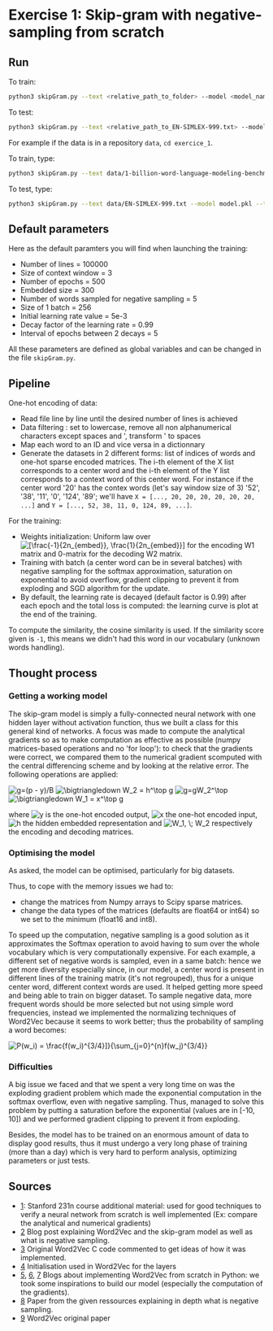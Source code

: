 # Exercise 1: Skip-gram with negative-sampling from scratch

## Run
To train:
```bash
python3 skipGram.py --text <relative_path_to_folder> --model <model_name.pkl>
```
To test:
```bash
python3 skipGram.py --text <relative_path_to_EN-SIMLEX-999.txt> --model <model_name.pkl> --test
```

For example if the data is in a repository `data`, `cd exercice_1`.

To train, type:
```bash
python3 skipGram.py --text data/1-billion-word-language-modeling-benchmark-r13output/training-monolingual.tokenized.shuffled --model model.pkl
```
To test, type:
```bash
python3 skipGram.py --text data/EN-SIMLEX-999.txt --model model.pkl --test
```

## Default parameters
Here as the default paramters you will find when launching the training:
- Number of lines = 100000
- Size of context window = 3
- Number of epochs = 500
- Embedded size = 300
- Number of words sampled for negative sampling = 5
- Size of 1 batch = 256
- Initial learning rate value = 5e-3
- Decay factor of the learning rate = 0.99
- Interval of epochs between 2 decays = 5

All these parameters are defined as global variables and can be changed in the file `skipGram.py`.

## Pipeline
One-hot encoding of data:
- Read file line by line until the desired number of lines is achieved
- Data filtering : set to lowercase, remove all non alphanumerical characters except spaces and ', transform ' to spaces
- Map each word to an ID and vice versa in a dictionnary
- Generate the datasets in 2 different forms: list of indices of words and one-hot sparse encoded matrices. The i-th element of the X list corresponds to a center word and the i-th element of the Y list corresponds to a context word of this center word. For instance if the center word '20' has the contex words (let's say window size of 3) '52', '38', '11', '0', '124', '89'; we'll have `X = [..., 20, 20, 20, 20, 20, 20, ...]` and `Y = [..., 52, 38, 11, 0, 124, 89, ...]`.

For the training:
- Weights initialization: Uniform law over <img src="https://latex.codecogs.com/gif.latex?[\frac{-1}{2n_{embed}},&space;\frac{1}{2n_{embed}}]" title="[\frac{-1}{2n_{embed}}, \frac{1}{2n_{embed}}]" /> for the encoding W1 matrix and 0-matrix for the decoding W2 matrix.
- Training with batch (a center word can be in several batches) with negative sampling for the softmax approximation, saturation on exponential to avoid overflow, gradient clipping to prevent it from exploding and SGD algorithm for the update.
- By default, the learning rate is decayed (default factor is 0.99) after each epoch and the total loss is computed: the learning curve is plot at the end of the training.

To compute the similarity, the cosine similarity is used. If the similarity score given is `-1`, this means we didn't had this word in our vocabulary (unknown words handling).

## Thought process

### Getting a working model
The skip-gram model is simply a fully-connected neural network with one hidden layer without activation function, thus we built a class for this general kind of networks. A focus was made to compute the analytical gradients so as to make computation as effective as possible (numpy matrices-based operations and no 'for loop'): to check that the gradients were correct, we compared them to the numerical gradient scomputed with the central differencing scheme and by looking at the relative error. The following operations are applied:

<img src="https://latex.codecogs.com/gif.latex?g=(p&space;-&space;y)/B" title="g=(p - y)/B" />

<img src="https://latex.codecogs.com/gif.latex?\bigtriangledown&space;W_2&space;=&space;h^\top&space;g" title="\bigtriangledown W_2 = h^\top g" />

<img src="https://latex.codecogs.com/gif.latex?g=gW_2^\top" title="g=gW_2^\top" />

<img src="https://latex.codecogs.com/gif.latex?\bigtriangledown&space;W_1&space;=&space;x^\top&space;g" title="\bigtriangledown W_1 = x^\top g" />

where <img src="https://latex.codecogs.com/gif.latex?y" title="y" /> is the one-hot encoded output, <img src="https://latex.codecogs.com/gif.latex?x" title="x" /> the one-hot encoded input, <img src="https://latex.codecogs.com/gif.latex?h" title="h" /> the hidden embedded representation and <img src="https://latex.codecogs.com/gif.latex?W_1,&space;\;&space;W_2" title="W_1, \; W_2" /> respectively the encoding and decoding matrices.

### Optimising the model
As asked, the model can be optimised, particularly for big datasets.

Thus, to cope with the memory issues we had to:
- change the matrices from Numpy arrays to Scipy sparse matrices.
- change the data types of the matrices (defaults are float64 or int64) so we set to the minimum (float16 and int8).

To speed up the computation, negative sampling is a good solution as it approximates the Softmax operation to avoid having to sum over the whole vocabulary which is very computationally expensive. For each example, a different set of negative words is sampled, even in a same batch: hence we get more diversity especially since, in our model, a center word is present in different lines of the training matrix (it's not regrouped), thus for a unique center word, different context words are used. It helped getting more speed and being able to train on bigger dataset. To sample negative data, more frequent words should be more selected but not using simple word frequencies, instead we implemented the normalizing techniques of Word2Vec because it seems to work better; thus the probability of sampling a word becomes:

<img src="https://latex.codecogs.com/gif.latex?P(w_i)&space;=&space;\frac{f(w_i)^{3/4}]}{\sum_{j=0}^{n}f(w_j)^{3/4}}" title="P(w_i) = \frac{f(w_i)^{3/4}]}{\sum_{j=0}^{n}f(w_j)^{3/4}}" />

### Difficulties
A big issue we faced and that we spent a very long time on was the exploding gradient problem which made the exponential computation in the softmax overflow, even with negative sampling. Thus, managed to solve this problem by putting a saturation before the exponential (values are in [-10, 10]) and we performed gradient clipping to prevent it from exploding.

Besides, the model has to be trained on an enormous amount of data to display good results, thus it must undergo a very long phase of training (more than a day) which is very hard to perform analysis, optimizing parameters or just tests.

## Sources
- [1](http://cs231n.github.io/neural-networks-3/): Stanford 231n course additional material: used for good techniques to verify a neural network from scratch is well implemented (Ex: compare the analytical and numerical gradients)
- [2](http://mccormickml.com/2016/04/19/word2vec-tutorial-the-skip-gram-model/) Blog post explaining Word2Vec and the skip-gram model as well as what is negative sampling.
- [3](https://github.com/chrisjmccormick/word2vec_commented) Original Word2Vec C code commented to get ideas of how it was implemented.
- [4](http://building-babylon.net/2015/07/13/word2vec-weight-initialisation/) Initialisation used in Word2Vec for the layers
- [5](https://nathanrooy.github.io/posts/2018-03-22/word2vec-from-scratch-with-python-and-numpy/), [6](https://towardsdatascience.com/word2vec-from-scratch-with-numpy-8786ddd49e72), [7](https://towardsdatascience.com/an-implementation-guide-to-word2vec-using-numpy-and-google-sheets-13445eebd281) Blogs about implementing Word2Vec from scratch in Python: we took some inspirations to build our model (especially the computation of the gradients).
- [8](https://www.cs.bgu.ac.il/~yoavg/publications/negative-sampling.pdf) Paper from the given ressources explaining in depth what is negative sampling.
- [9](https://arxiv.org/abs/1301.3781) Word2Vec original paper
